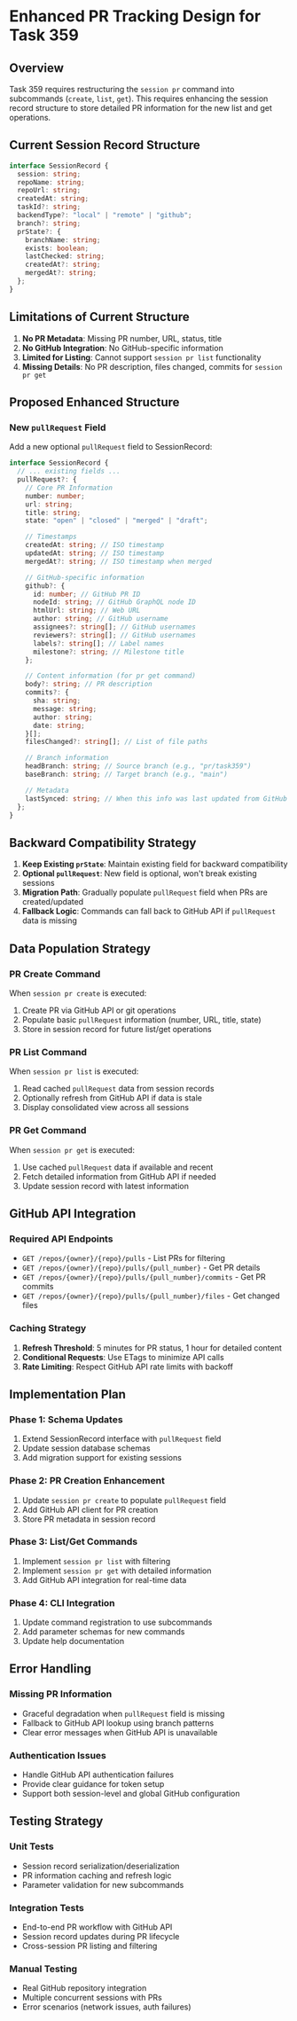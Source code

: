 # Enhanced PR Tracking Design for Task 359

## Overview

Task 359 requires restructuring the `session pr` command into subcommands (`create`, `list`, `get`). This requires enhancing the session record structure to store detailed PR information for the new list and get operations.

## Current Session Record Structure

```typescript
interface SessionRecord {
  session: string;
  repoName: string;
  repoUrl: string;
  createdAt: string;
  taskId?: string;
  backendType?: "local" | "remote" | "github";
  branch?: string;
  prState?: {
    branchName: string;
    exists: boolean;
    lastChecked: string;
    createdAt?: string;
    mergedAt?: string;
  };
}
```

## Limitations of Current Structure

1. **No PR Metadata**: Missing PR number, URL, status, title
2. **No GitHub Integration**: No GitHub-specific information
3. **Limited for Listing**: Cannot support `session pr list` functionality
4. **Missing Details**: No PR description, files changed, commits for `session pr get`

## Proposed Enhanced Structure

### New `pullRequest` Field

Add a new optional `pullRequest` field to SessionRecord:

```typescript
interface SessionRecord {
  // ... existing fields ...
  pullRequest?: {
    // Core PR Information
    number: number;
    url: string;
    title: string;
    state: "open" | "closed" | "merged" | "draft";

    // Timestamps
    createdAt: string; // ISO timestamp
    updatedAt: string; // ISO timestamp
    mergedAt?: string; // ISO timestamp when merged

    // GitHub-specific information
    github?: {
      id: number; // GitHub PR ID
      nodeId: string; // GitHub GraphQL node ID
      htmlUrl: string; // Web URL
      author: string; // GitHub username
      assignees?: string[]; // GitHub usernames
      reviewers?: string[]; // GitHub usernames
      labels?: string[]; // Label names
      milestone?: string; // Milestone title
    };

    // Content information (for pr get command)
    body?: string; // PR description
    commits?: {
      sha: string;
      message: string;
      author: string;
      date: string;
    }[];
    filesChanged?: string[]; // List of file paths

    // Branch information
    headBranch: string; // Source branch (e.g., "pr/task359")
    baseBranch: string; // Target branch (e.g., "main")

    // Metadata
    lastSynced: string; // When this info was last updated from GitHub API
  };
}
```

## Backward Compatibility Strategy

1. **Keep Existing `prState`**: Maintain existing field for backward compatibility
2. **Optional `pullRequest`**: New field is optional, won't break existing sessions
3. **Migration Path**: Gradually populate `pullRequest` field when PRs are created/updated
4. **Fallback Logic**: Commands can fall back to GitHub API if `pullRequest` data is missing

## Data Population Strategy

### PR Create Command

When `session pr create` is executed:

1. Create PR via GitHub API or git operations
2. Populate basic `pullRequest` information (number, URL, title, state)
3. Store in session record for future list/get operations

### PR List Command

When `session pr list` is executed:

1. Read cached `pullRequest` data from session records
2. Optionally refresh from GitHub API if data is stale
3. Display consolidated view across all sessions

### PR Get Command

When `session pr get` is executed:

1. Use cached `pullRequest` data if available and recent
2. Fetch detailed information from GitHub API if needed
3. Update session record with latest information

## GitHub API Integration

### Required API Endpoints

- `GET /repos/{owner}/{repo}/pulls` - List PRs for filtering
- `GET /repos/{owner}/{repo}/pulls/{pull_number}` - Get PR details
- `GET /repos/{owner}/{repo}/pulls/{pull_number}/commits` - Get PR commits
- `GET /repos/{owner}/{repo}/pulls/{pull_number}/files` - Get changed files

### Caching Strategy

1. **Refresh Threshold**: 5 minutes for PR status, 1 hour for detailed content
2. **Conditional Requests**: Use ETags to minimize API calls
3. **Rate Limiting**: Respect GitHub API rate limits with backoff

## Implementation Plan

### Phase 1: Schema Updates

1. Extend SessionRecord interface with `pullRequest` field
2. Update session database schemas
3. Add migration support for existing sessions

### Phase 2: PR Creation Enhancement

1. Update `session pr create` to populate `pullRequest` field
2. Add GitHub API client for PR creation
3. Store PR metadata in session record

### Phase 3: List/Get Commands

1. Implement `session pr list` with filtering
2. Implement `session pr get` with detailed information
3. Add GitHub API integration for real-time data

### Phase 4: CLI Integration

1. Update command registration to use subcommands
2. Add parameter schemas for new commands
3. Update help documentation

## Error Handling

### Missing PR Information

- Graceful degradation when `pullRequest` field is missing
- Fallback to GitHub API lookup using branch patterns
- Clear error messages when GitHub API is unavailable

### Authentication Issues

- Handle GitHub API authentication failures
- Provide clear guidance for token setup
- Support both session-level and global GitHub configuration

## Testing Strategy

### Unit Tests

- Session record serialization/deserialization
- PR information caching and refresh logic
- Parameter validation for new subcommands

### Integration Tests

- End-to-end PR workflow with GitHub API
- Session record updates during PR lifecycle
- Cross-session PR listing and filtering

### Manual Testing

- Real GitHub repository integration
- Multiple concurrent sessions with PRs
- Error scenarios (network issues, auth failures)
